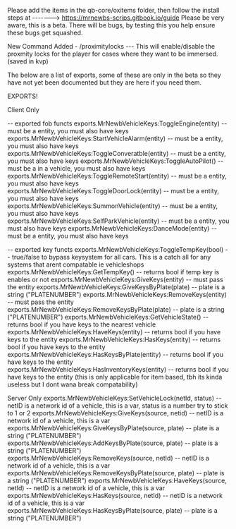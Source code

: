 Please add the items in the qb-core/oxitems folder, then follow the install steps at -------> https://mrnewbs-scrips.gitbook.io/guide
Please be very aware, this is a beta. There will be bugs, by testing this you help ensure these bugs get squashed.





























New Command Added -       /proximitylocks         --- This will enable/disable the proxmity locks for the player for cases where they want to be immersed. (saved in kvp)












The below are a list of exports, some of these are only in the beta so they have not yet been documented but they are here if you need them.


EXPORTS!

Client Only

-- exported fob functs
exports.MrNewbVehicleKeys:ToggleEngine(entity) -- must be a entity, you must also have keys
exports.MrNewbVehicleKeys:StartVehicleAlarm(entity) -- must be a entity, you must also have keys
exports.MrNewbVehicleKeys:ToggleConveratble(entity) -- must be a entity, you must also have keys
exports.MrNewbVehicleKeys:ToggleAutoPilot() -- must be a in a vehicle, you must also have keys
exports.MrNewbVehicleKeys:ToggleRemoteStart(entity) -- must be a entity, you must also have keys
exports.MrNewbVehicleKeys:ToggleDoorLock(entity) -- must be a entity, you must also have keys
exports.MrNewbVehicleKeys:SummonVehicle(entity) -- must be a entity, you must also have keys
exports.MrNewbVehicleKeys:SelfParkVehicle(entity) -- must be a entity, you must also have keys
exports.MrNewbVehicleKeys:DanceMode(entity) -- must be a entity, you must also have keys

-- exported key functs
exports.MrNewbVehicleKeys:ToggleTempKey(bool) -- true/false to bypass keysystem for all cars. This is a catch all for any systems that arent compatable ie vehicleshops
exports.MrNewbVehicleKeys:GetTempKey() -- returns bool if temp key is enables or not
exports.MrNewbVehicleKeys:GiveKeys(entity) -- must pass the entity
exports.MrNewbVehicleKeys:GiveKeysByPlate(plate) -- plate is a string ("PLATENUMBER")
exports.MrNewbVehicleKeys:RemoveKeys(entity) -- must pass the entity
exports.MrNewbVehicleKeys:RemoveKeysByPlate(plate) -- plate is a string ("PLATENUMBER")
exports.MrNewbVehicleKeys:GetVehicleState() -- returns bool if you have keys to the nearest vehicle
exports.MrNewbVehicleKeys:HaveKeys(entity) -- returns bool if you have keys to the entity
exports.MrNewbVehicleKeys:HasKeys(entity) -- returns bool if you have keys to the entity
exports.MrNewbVehicleKeys:HasKeysByPlate(entity) -- returns bool if you have keys to the entity
exports.MrNewbVehicleKeys:HasInventoryKeys(entity) -- returns bool if you have keys to the entity (this is only applicable for item based, tbh its kinda useless but I dont wana break compatability)



Server Only
exports.MrNewbVehicleKeys:SetVehicleLock(netId, status) -- netID is a network id of a vehicle, this is a var, status is a number try to stick to 1 or 2
exports.MrNewbVehicleKeys:GiveKeys(source, netid)  -- netID is a network id of a vehicle, this is a var
exports.MrNewbVehicleKeys:GiveKeysByPlate(source, plate) -- plate is a string ("PLATENUMBER")
exports.MrNewbVehicleKeys:AddKeysByPlate(source, plate)  -- plate is a string ("PLATENUMBER")
exports.MrNewbVehicleKeys:RemoveKeys(source, netId) -- netID is a network id of a vehicle, this is a var
exports.MrNewbVehicleKeys:RemoveKeysByPlate(source, plate)  -- plate is a string ("PLATENUMBER")
exports.MrNewbVehicleKeys:HaveKeys(source, netId) -- netID is a network id of a vehicle, this is a var
exports.MrNewbVehicleKeys:HasKeys(source, netId) -- netID is a network id of a vehicle, this is a var
exports.MrNewbVehicleKeys:HasKeysByPlate(source, plate) -- plate is a string ("PLATENUMBER")